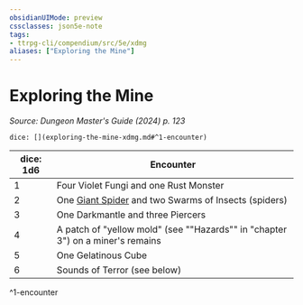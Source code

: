 ```yaml
---
obsidianUIMode: preview
cssclasses: json5e-note
tags:
- ttrpg-cli/compendium/src/5e/xdmg
aliases: ["Exploring the Mine"]
---
```

# Exploring the Mine
*Source: Dungeon Master's Guide (2024) p. 123* 

`dice: [](exploring-the-mine-xdmg.md#^1-encounter)`

| dice: 1d6 | Encounter |
|-----------|-----------|
| 1 | Four Violet Fungi and one Rust Monster |
| 2 | One [Giant Spider](Mechanics/bestiary/beast/giant-spider-xphb.md) and two Swarms of Insects (spiders) |
| 3 | One Darkmantle and three Piercers |
| 4 | A patch of "yellow mold" (see ""Hazards"" in "chapter 3") on a miner's remains |
| 5 | One Gelatinous Cube |
| 6 | Sounds of Terror (see below) |
^1-encounter